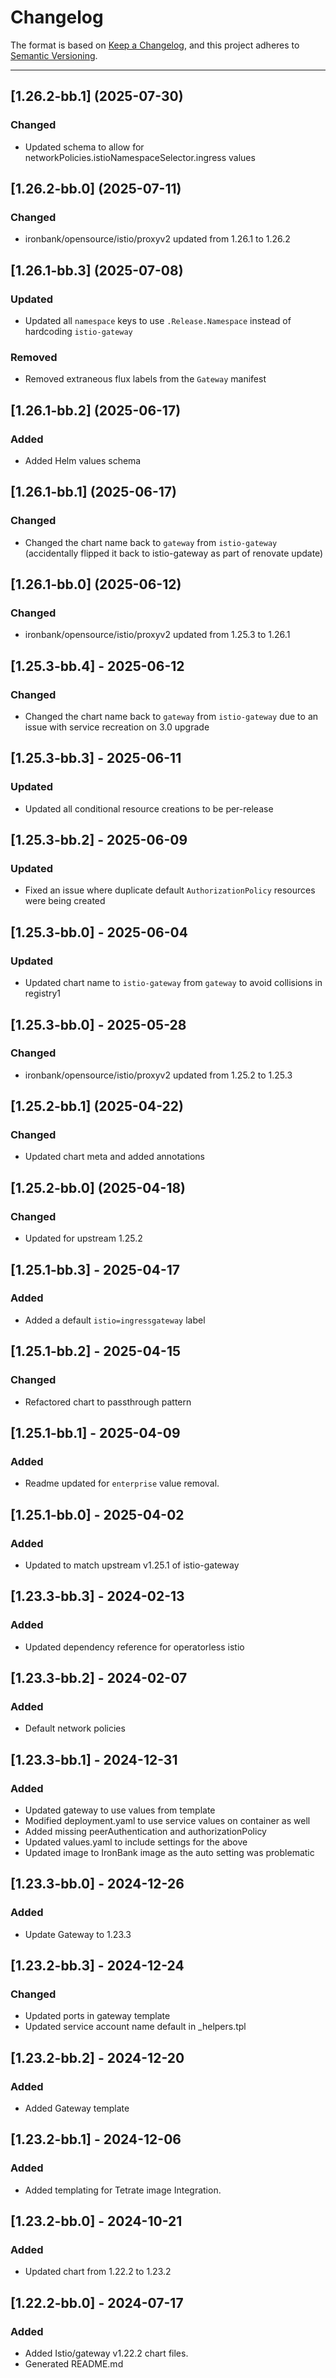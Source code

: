 # Changelog

The format is based on [Keep a Changelog](https://keepachangelog.com/en/1.0.0/), and this project adheres to [Semantic Versioning](https://semver.org/spec/v2.0.0.html).

---
## [1.26.2-bb.1] (2025-07-30)

### Changed

- Updated schema to allow for networkPolicies.istioNamespaceSelector.ingress values

## [1.26.2-bb.0] (2025-07-11)

### Changed

- ironbank/opensource/istio/proxyv2 updated from 1.26.1 to 1.26.2

## [1.26.1-bb.3] (2025-07-08)

### Updated

- Updated all `namespace` keys to use `.Release.Namespace` instead of hardcoding `istio-gateway`

### Removed

- Removed extraneous flux labels from the `Gateway` manifest

## [1.26.1-bb.2] (2025-06-17)

### Added

- Added Helm values schema

## [1.26.1-bb.1] (2025-06-17)

### Changed

- Changed the chart name back to `gateway` from `istio-gateway` (accidentally flipped it back to istio-gateway as part of renovate update)

## [1.26.1-bb.0] (2025-06-12)

### Changed

- ironbank/opensource/istio/proxyv2 updated from 1.25.3 to 1.26.1

## [1.25.3-bb.4] - 2025-06-12

### Changed

- Changed the chart name back to `gateway` from `istio-gateway` due to an issue with service recreation on 3.0 upgrade

## [1.25.3-bb.3] - 2025-06-11

### Updated

- Updated all conditional resource creations to be per-release

## [1.25.3-bb.2] - 2025-06-09

### Updated

- Fixed an issue where duplicate default `AuthorizationPolicy` resources were being created

## [1.25.3-bb.0] - 2025-06-04

### Updated

- Updated chart name to `istio-gateway` from `gateway` to avoid collisions in registry1

## [1.25.3-bb.0] - 2025-05-28

### Changed

- ironbank/opensource/istio/proxyv2 updated from 1.25.2 to 1.25.3

## [1.25.2-bb.1] (2025-04-22)

### Changed

- Updated chart meta and added annotations

## [1.25.2-bb.0] (2025-04-18)

### Changed

- Updated for upstream 1.25.2

## [1.25.1-bb.3] - 2025-04-17

### Added

- Added a default `istio=ingressgateway` label

## [1.25.1-bb.2] - 2025-04-15

### Changed

- Refactored chart to passthrough pattern

## [1.25.1-bb.1] - 2025-04-09

### Added

- Readme updated for `enterprise` value removal.

## [1.25.1-bb.0] - 2025-04-02

### Added

- Updated to match upstream v1.25.1 of istio-gateway

## [1.23.3-bb.3] - 2024-02-13

### Added

- Updated dependency reference for operatorless istio

## [1.23.3-bb.2] - 2024-02-07

### Added

- Default network policies

## [1.23.3-bb.1] - 2024-12-31

### Added

- Updated gateway to use values from template
- Modified deployment.yaml to use service values on container as well
- Added missing peerAuthentication and authorizationPolicy
- Updated values.yaml to include settings for the above
- Updated image to IronBank image as the auto setting was problematic

## [1.23.3-bb.0] - 2024-12-26

### Added

- Update Gateway to 1.23.3

## [1.23.2-bb.3] - 2024-12-24

### Changed

- Updated ports in gateway template
- Updated service account name default in \_helpers.tpl

## [1.23.2-bb.2] - 2024-12-20

### Added

- Added Gateway template

## [1.23.2-bb.1] - 2024-12-06

### Added

- Added templating for Tetrate image Integration.

## [1.23.2-bb.0] - 2024-10-21

### Added

- Updated chart from 1.22.2 to 1.23.2

## [1.22.2-bb.0] - 2024-07-17

### Added

- Added Istio/gateway v1.22.2 chart files.
- Generated README.md
